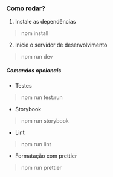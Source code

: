 ### Como rodar?
1. Instale as dependências
> npm install

2. Inicie o servidor de desenvolvimento
> npm run dev

##### Comandos opcionais
- Testes
> npm run test:run

- Storybook
> npm run storybook

- Lint
> npm run lint

- Formatação com prettier
> npm run prettier


